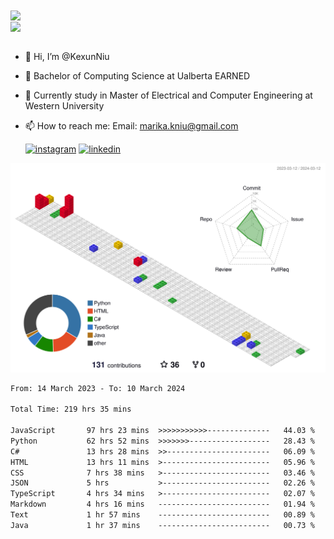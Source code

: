 <a href="https://github.com/anuraghazra/github-readme-stats">
  <img align="center" src="https://github-readme-stats.vercel.app/api?username=KexunNiu&show_icons=true" />
</a>
</br>
<a href="https://github.com/anuraghazra/github-readme-stats">
  <img align="center" src="https://github-readme-stats.vercel.app/api/top-langs/?username=KexunNiu" />
</a>

</br>
</br>

- 👋 Hi, I’m @KexunNiu
- 👀 Bachelor of Computing Science at Ualberta EARNED
- 🌱 Currently study in Master of Electrical and Computer Engineering at Western University
- 📫 How to reach me: Email: marika.kniu@gmail.com
  
  [![instagram](https://github.com/shikhar1020jais1/Git-Social/blob/master/Icons/Instagram1.png (Instagram))][1] [![linkedin](https://github.com/shikhar1020jais1/Git-Social/blob/master/Icons/LinkedIn1.png (LinkedIn))][2]

<!-- To Link your profile to the media buttons -->

[1]: https://www.instagram.com/barryn719_
[2]: https://www.linkedin.com/in/kexun-niu



![](./profile-3d-contrib/profile-gitblock.svg)

<!--START_SECTION:waka-->

```txt
From: 14 March 2023 - To: 10 March 2024

Total Time: 219 hrs 35 mins

JavaScript       97 hrs 23 mins  >>>>>>>>>>>--------------   44.03 %
Python           62 hrs 52 mins  >>>>>>>------------------   28.43 %
C#               13 hrs 28 mins  >>-----------------------   06.09 %
HTML             13 hrs 11 mins  >------------------------   05.96 %
CSS              7 hrs 38 mins   >------------------------   03.46 %
JSON             5 hrs           >------------------------   02.26 %
TypeScript       4 hrs 34 mins   >------------------------   02.07 %
Markdown         4 hrs 16 mins   -------------------------   01.94 %
Text             1 hr 57 mins    -------------------------   00.89 %
Java             1 hr 37 mins    -------------------------   00.73 %
```

<!--END_SECTION:waka-->

